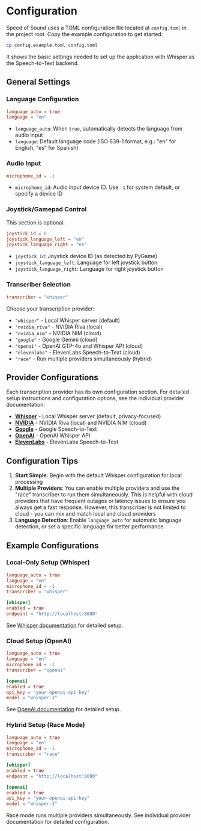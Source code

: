 # Configuration

Speed of Sound uses a TOML configuration file located at `config.toml` in the project root. Copy the example configuration to get started:

```bash
cp config.example.toml config.toml
```

It shows the basic settings needed to set up the application with Whisper as the Speech-to-Text backend. 

## General Settings

### Language Configuration

```toml
language_auto = true
language = "en"
```

- `language_auto`: When `true`, automatically detects the language from audio input
- `language`: Default language code (ISO 639-1 format, e.g.: "en" for English, "es" for Spanish)

### Audio Input

```toml
microphone_id = -1
```

- `microphone_id`: Audio input device ID. Use `-1` for system default, or specify a device ID

### Joystick/Gamepad Control

This section is optional:

```toml
joystick_id = 0
joystick_language_left = "en"
joystick_language_right = "es"
```

- `joystick_id`: Joystick device ID (as detected by PyGame)
- `joystick_language_left`: Language for left joystick button
- `joystick_language_right`: Language for right joystick button

### Transcriber Selection

```toml
transcriber = "whisper"
```

Choose your transcription provider:
- `"whisper"` - Local Whisper server (default)
- `"nvidia_riva"` - NVIDIA Riva (local)
- `"nvidia_nim"` - NVIDIA NIM (cloud)
- `"google"` - Google Gemini (cloud)
- `"openai"` - OpenAI GTP-4o and Whisper API (cloud)
- `"elevenlabs"` - ElevenLabs Speech-to-Text (cloud)
- `"race"` - Run multiple providers simultaneously (hybrid)


## Provider Configurations

Each transcription provider has its own configuration section. For detailed setup instructions and configuration options, see the individual provider documentation:

- **[Whisper](whisper.md)** - Local Whisper server (default, privacy-focused)
- **[NVIDIA](nvidia.md)** - NVIDIA Riva (local) and NVIDIA NIM (cloud)
- **[Google](google.md)** - Google Speech-to-Text
- **[OpenAI](openai.md)** - OpenAI Whisper API
- **[ElevenLabs](elevenlabs.md)** - ElevenLabs Speech-to-Text

## Configuration Tips

1. **Start Simple**: Begin with the default Whisper configuration for local processing
2. **Multiple Providers**: You can enable multiple providers and use the "race" transcriber to run them simultaneously. This is helpful with cloud providers that have frequent outages or latency issues to ensure you always get a fast response. However, this transcriber is not limited to cloud - you can mix and match local and cloud providers
3. **Language Detection**: Enable `language_auto` for automatic language detection, or set a specific language for better performance

## Example Configurations

### Local-Only Setup (Whisper)
```toml
language_auto = true
language = "en"
microphone_id = -1
transcriber = "whisper"

[whisper]
enabled = true
endpoint = "http://localhost:8080"
```
See [Whisper documentation](whisper.md) for detailed setup.

### Cloud Setup (OpenAI)
```toml
language_auto = true
language = "en"
microphone_id = -1
transcriber = "openai"

[openai]
enabled = true
api_key = "your-openai-api-key"
model = "whisper-1"
```
See [OpenAI documentation](openai.md) for detailed setup.

### Hybrid Setup (Race Mode)
```toml
language_auto = true
language = "en"
microphone_id = -1
transcriber = "race"

[whisper]
enabled = true
endpoint = "http://localhost:8080"

[openai]
enabled = true
api_key = "your-openai-api-key"
model = "whisper-1"
```
Race mode runs multiple providers simultaneously. See individual provider documentation for detailed configuration.